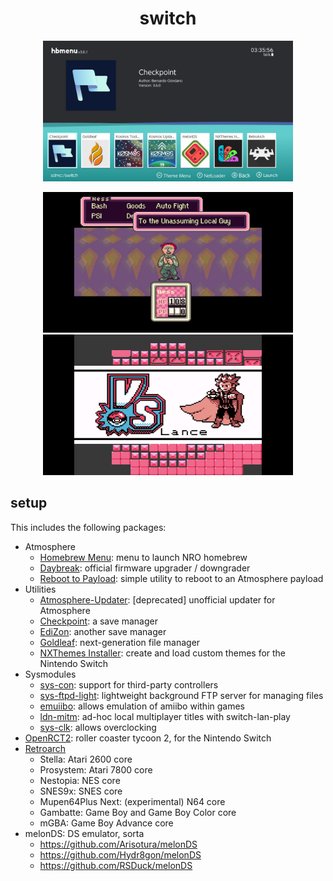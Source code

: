<h1 align=center> switch </h1>

<p align=center >
  <img src="assets/hbmenu.jpg" width=400 alt="hbmenu - Home Screen"/>
</p>
<p align=center>
  <img src="assets/earthbound.jpg" width=400 alt="EarthBound - Unassuming Local Guy"/>
  <img src="assets/pokemonprism.jpg" width=400 alt="Pokemon Prism - Lance VS Screen"/>
</p>

## setup

This includes the following packages:

- Atmosphere
    - [Homebrew Menu](https://github.com/switchbrew/nx-hbmenu): menu to launch NRO homebrew
    - [Daybreak](https://github.com/Atmosphere-NX/Atmosphere/): official firmware upgrader / downgrader
    - [Reboot to Payload](https://github.com/Atmosphere-NX/Atmosphere/): simple utility to reboot to an Atmosphere payload
- Utilities
    - [Atmosphere-Updater](https://github.com/ITotalJustice/atmosphere-updater): [deprecated] unofficial updater for Atmosphere
    - [Checkpoint](https://github.com/FlagBrew/Checkpoint): a save manager
    - [EdiZon](https://github.com/WerWolv/EdiZon): another save manager
    - [Goldleaf](https://github.com/XorTroll/Goldleaf): next-generation file manager
    - [NXThemes Installer](https://github.com/exelix11/SwitchThemeInjector): create and load custom themes for the Nintendo Switch
- Sysmodules
    - [sys-con](https://github.com/cathery/sys-con): support for third-party controllers
    - [sys-ftpd-light](https://github.com/cathery/sys-ftpd-light): lightweight background FTP server for managing files
    - [emuiibo](https://github.com/XorTroll/emuiibo/): allows emulation of amiibo within games
    - [ldn-mitm](https://github.com/spacemeowx2/ldn_mitm): ad-hoc local multiplayer titles with switch-lan-play
    - [sys-clk](https://github.com/retronx-team/sys-clk/): allows overclocking
- [OpenRCT2](): roller coaster tycoon 2, for the Nintendo Switch
- [Retroarch](https://www.retroarch.com/)
    - Stella: Atari 2600 core
    - Prosystem: Atari 7800 core
    - Nestopia: NES core
    - SNES9x: SNES core
    - Mupen64Plus Next: (experimental) N64 core
    - Gambatte: Game Boy and Game Boy Color core
    - mGBA: Game Boy Advance core
- melonDS: DS emulator, sorta
    - https://github.com/Arisotura/melonDS
    - https://github.com/Hydr8gon/melonDS
    - https://github.com/RSDuck/melonDS
